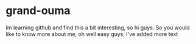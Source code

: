 # grand-ouma
Im learning github and find this a bit interesting, so hi guys. 
So you would like to know more about me, oh well easy guys, I've added more text
